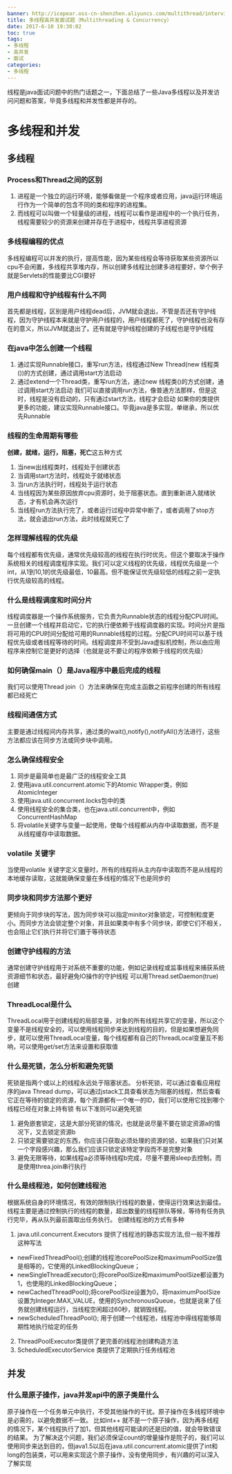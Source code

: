 ```yaml
---
banner: http://icepear.oss-cn-shenzhen.aliyuncs.com/multithread/interview/thread.jpg
title: 多线程高并发面试题（Multithreading & Concurrency）
date: 2017-6-10 19:30:02
toc: true
tags: 
- 多线程
- 高并发
- 面试
categories:
- 多线程
---
```

线程是java面试问题中的热门话题之一，下面总结了一些Java多线程以及并发访问问题和答案，毕竟多线程和并发性都是并存的。
<!--more-->

# 多线程和并发
## 多线程
### Process和Thread之间的区别
1. 进程是一个独立的运行环境，能够看做是一个程序或者应用，java运行环境运行作为一个简单的包含不同的类和程序的进程集。
2. 而线程可以叫做一个轻量级的进程，线程可以看作是进程中的一个执行任务，线程需要较少的资源来创建并存在于进程中，线程共享进程资源

### 多线程编程的优点
多线程编程可以并发的执行，提高性能，因为某些线程会等待获取某些资源所以cpu不会闲置，多线程共享堆内存，所以创建多线程比创建多进程要好，举个例子就是Servlets的性能要比CGI要好

### 用户线程和守护线程有什么不同
首先都是线程，区别是用户线程dead后，JVM就会退出，不管是否还有守护线程，因为守护线程本来就是守护用户线程的，用户线程都死了，守护线程也没有存在的意义，所以JVM就退出了。还有就是守护线程创建的子线程也是守护线程

### 在java中怎么创建一个线程
1. 通过实现Runnable接口，重写run方法，线程通过New Thread(new 线程类())的方式创建，通过调用start方法启动
2. 通过extend一个Thread类，重写run方法，通过new 线程类()的方式创建，通过调用start方法启动
我们可以直接调用run方法，像普通方法那样，但是这时，线程是没有启动的，只有通过start方法，线程才会启动
如果你的类提供更多的功能，建议实现Runnable接口。毕竟java是多实现，单继承，所以优先Runnable

### 线程的生命周期有哪些
**创建，就绪，运行，阻塞，死亡**这五种方式
1. 当new出线程类时，线程处于创建状态
2. 当调用start方法时，线程处于就绪状态
3. 当run方法执行时，线程处于运行状态
4. 当线程因为某些原因放弃cpu资源时，处于阻塞状态。直到重新进入就绪状态，才有机会再次运行
5. 当线程run方法执行完了，或者运行过程中异常中断了，或者调用了stop方法，就会退出run方法，此时线程就死亡了

### 怎样理解线程的优先级
每个线程都有优先级，通常优先级较高的线程在执行时优先，但这个要取决于操作系统相关的线程调度程序实现。我们可以定义线程的优先级，线程优先级是一个int，从1到10,1的优先级最低，10最高。但不能保证优先级较低的线程之前一定执行优先级较高的线程。

### 什么是线程调度和时间分片
线程调度器是一个操作系统服务，它负责为Runnable状态的线程分配CPU时间。一旦创建一个线程并启动它，它的执行便依赖于线程调度器的实现。时间分片是指将可用的CPU时间分配给可用的Runnable线程的过程。分配CPU时间可以基于线程优先级或者线程等待的时间。线程调度并不受到Java虚拟机控制，所以由应用程序来控制它是更好的选择（也就是说不要让的程序依赖于线程的优先级）

### 如何确保main（）是Java程序中最后完成的线程
我们可以使用Thread join（）方法来确保在完成主函数之前程序创建的所有线程都已经死亡

### 线程间通信方式
主要是通过线程间内存共享，通过类的wait(),notify(),notifyAll()方法进行，这些方法都应该在同步方法或同步块中调用。

### 怎么确保线程安全
1. 同步是最简单也是最广泛的线程安全工具
2. 使用java.util.concurrent.atomic下的Atomic Wrapper类，例如AtomicInteger
3. 使用java.util.concurrent.locks包中的类
4. 使用线程安全的集合类，也在java.util.concurrent中，例如ConcurrentHashMap
5. 将volatile关键字与变量一起使用，使每个线程都从内存中读取数据，而不是从线程缓存中读取数据。

### volatile 关键字
当使用volatile 关键字定义变量时，所有的线程将从主内存中读取而不是从线程的本地缓存读取，这就能确保变量在多线程的情况下也是同步的

### 同步块和同步方法那个更好
更倾向于同步块的写法，因为同步块可以指定minitor对象锁定，可控制粒度更小。而同步方法会锁定整个对象，并且如果类中有多个同步块，即使它们不相关，也会阻止它们执行并将它们置于等待状态

### 创建守护线程的方法
通常创建守护线程用于对系统不重要的功能，例如记录线程或监事线程来捕获系统资源细节和状态，最好避免IO操作的守护线程
可以用Thread.setDaemon(true) 创建

### ThreadLocal是什么
ThreadLocal用于创建线程的局部变量，对象的所有线程共享它的变量，所以这个变量不是线程安全的，可以使用线程同步来达到线程的目的，但是如果想避免同步，就可以使用ThreadLocal变量，每个线程都有自己的ThreadLocal变量互不影响，可以使用get/set方法来设置和获取值

### 什么是死锁，怎么分析和避免死锁
死锁是指两个或以上的线程永远处于阻塞状态。
分析死锁，可以通过查看应用程序的java Thread dump，可以通过jstack工具查看状态为阻塞的线程，然后查看它正在等待的锁定的资源，每个资源都有一个唯一的ID，我们可以使用它找到哪个线程已经在对象上持有锁
有以下准则可以避免死锁
1. 避免嵌套锁定，这是大部分死锁的情况，也就是说尽量不要在锁定资源a的情况下，又去锁定资源b
2. 只锁定需要锁定的东西，你应该只获取必须处理的资源的锁，如果我们只对某一个字段感兴趣，那么我们应该只锁定该特定字段而不是完整对象
3. 避免无限等待，如果线程a必须等待线程b完成，尽量不要用sleep去控制，而是使用threa.join串行执行

### 什么是线程池，如何创建线程池
根据系统自身的环境情况，有效的限制执行线程的数量，使得运行效果达到最佳。线程主要是通过控制执行的线程的数量，超出数量的线程排队等候，等待有任务执行完毕，再从队列最前面取出任务执行。
创建线程池的方式有多种
1. java.util.concurrent.Executors 提供了线程池的静态实现方法,但一般不推荐这种写法
- newFixedThreadPool();创建的线程池corePoolSize和maximumPoolSize值是相等的，它使用的LinkedBlockingQueue；
- newSingleThreadExecutor();将corePoolSize和maximumPoolSize都设置为1，也使用的LinkedBlockingQueue；
- newCachedThreadPool();将corePoolSize设置为0，将maximumPoolSize设置为Integer.MAX_VALUE，使用的SynchronousQueue，也就是说来了任务就创建线程运行，当线程空闲超过60秒，就销毁线程。
- newScheduledThreadPool(); 用于创建一个线程池，线程池中得线程能够周期性地执行给定的任务
2. ThreadPoolExecutor类提供了更完善的线程池创建构造方法
3. ScheduledExecutorService 类提供了定期执行任务线程池

## 并发
### 什么是原子操作，java并发api中的原子类是什么
原子操作在一个任务单元中执行，不受其他操作的干扰。原子操作在多线程环境中是必需的，以避免数据不一致。
比如int++ 就不是一个原子操作，因为再多线程的情况下，某个线程执行了加1，但其他线程可能读的还是旧的值，就会导致错误的结果。
为了解决这个问题，我们必须保证count的增量操作是院子的，我们可以使用同步来达到目的，但java1.5以后在java.util.concurrent.atomic提供了int和long的包装类，可以用来实现这个原子操作，没有使用同步，有兴趣的可以深入了解实现

###

